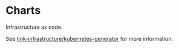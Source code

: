 # Charts

Infrastructure as code.

See [tink-infrastructure/kubernetes-generator](https://github.com/tink-ab/tink-infrastructure/tree/master/kubernetes-generator) for more information.

